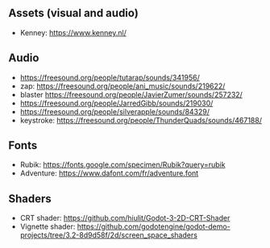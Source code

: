 
## Assets (visual and audio)

- Kenney: https://www.kenney.nl/

## Audio

- https://freesound.org/people/tutarap/sounds/341956/
- zap: https://freesound.org/people/ani_music/sounds/219622/
- blaster https://freesound.org/people/JavierZumer/sounds/257232/
- https://freesound.org/people/JarredGibb/sounds/219030/
- https://freesound.org/people/silverapple/sounds/84329/
- keystroke: https://freesound.org/people/ThunderQuads/sounds/467188/

## Fonts 

- Rubik: https://fonts.google.com/specimen/Rubik?query=rubik
- Adventure: https://www.dafont.com/fr/adventure.font

## Shaders

- CRT shader: https://github.com/hiulit/Godot-3-2D-CRT-Shader
- Vignette shader: https://github.com/godotengine/godot-demo-projects/tree/3.2-8d9d58f/2d/screen_space_shaders